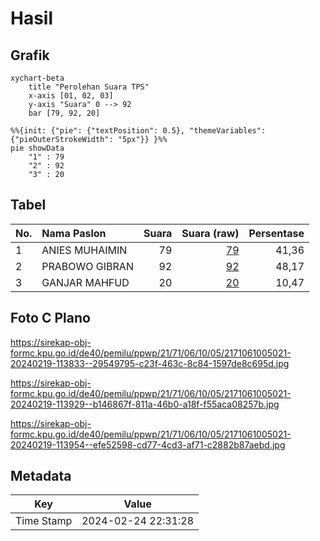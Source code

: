 # Hasil

## Grafik

```mermaid
xychart-beta
    title "Perolehan Suara TPS"
    x-axis [01, 02, 03]
    y-axis "Suara" 0 --> 92
    bar [79, 92, 20]
```

```mermaid
%%{init: {"pie": {"textPosition": 0.5}, "themeVariables": {"pieOuterStrokeWidth": "5px"}} }%%
pie showData
    "1" : 79
    "2" : 92
    "3" : 20
```

## Tabel

| No. | Nama Paslon    | Suara | Suara (raw) | Persentase |
|:--- |:-------------- | -----:| -----------:| ----------:|
| 1   | ANIES MUHAIMIN | 79    | [79][p-1]   | 41,36      |
| 2   | PRABOWO GIBRAN | 92    | [92][p-2]   | 48,17      |
| 3   | GANJAR MAHFUD  | 20    | [20][p-3]   | 10,47      |


[p-1]: https://github.com/gigit-pemilu/pemilu-2024-21-kepulauan-riau/blob/main/pilpres/hitung-suara/sub/21-kepulauan-riau/sub/71-kota-batam/sub/06-lubuk-baja/sub/1005-tanjung-uma/sub/021-tps/sub/paslon-1.txt
[p-2]: https://github.com/gigit-pemilu/pemilu-2024-21-kepulauan-riau/blob/main/pilpres/hitung-suara/sub/21-kepulauan-riau/sub/71-kota-batam/sub/06-lubuk-baja/sub/1005-tanjung-uma/sub/021-tps/sub/paslon-2.txt
[p-3]: https://github.com/gigit-pemilu/pemilu-2024-21-kepulauan-riau/blob/main/pilpres/hitung-suara/sub/21-kepulauan-riau/sub/71-kota-batam/sub/06-lubuk-baja/sub/1005-tanjung-uma/sub/021-tps/sub/paslon-3.txt

## Foto C Plano

https://sirekap-obj-formc.kpu.go.id/de40/pemilu/ppwp/21/71/06/10/05/2171061005021-20240219-113833--29549795-c23f-463c-8c84-1597de8c695d.jpg

https://sirekap-obj-formc.kpu.go.id/de40/pemilu/ppwp/21/71/06/10/05/2171061005021-20240219-113929--b146867f-811a-46b0-a18f-f55aca08257b.jpg

https://sirekap-obj-formc.kpu.go.id/de40/pemilu/ppwp/21/71/06/10/05/2171061005021-20240219-113954--efe52598-cd77-4cd3-af71-c2882b87aebd.jpg


## Metadata

| Key        | Value               |
| ---------- | ------------------- |
| Time Stamp | 2024-02-24 22:31:28 |



